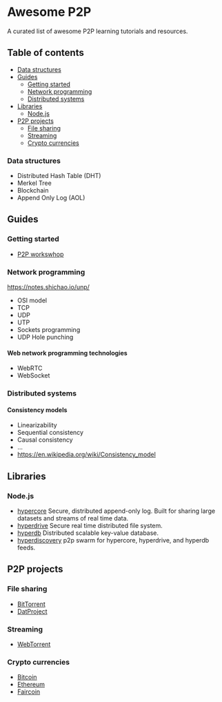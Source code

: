 # Awesome P2P

A curated list of awesome P2P learning tutorials and resources.

## Table of contents

- [Data structures](#data-structures)
- [Guides](#guides)
    - [Getting started](#getting-started)
    - [Network programming](#network-programming)
    - [Distributed systems](#distributed-systems)
- [Libraries](#libraries)
    - [Node.js](#nodejs)
- [P2P projects](#p2p-projects)
    - [File sharing](#file-sharing)
    - [Streaming](#streaming)
    - [Crypto currencies](#crypto-currencies)

### Data structures

- Distributed Hash Table (DHT)
- Merkel Tree
- Blockchain
- Append Only Log (AOL)

## Guides

### Getting started

- [P2P workswhop](https://github.com/mafintosh/p2p-workshop)

### Network programming

https://notes.shichao.io/unp/

- OSI model
- TCP
- UDP
- UTP
- Sockets programming
- UDP Hole punching

#### Web network programming technologies

- WebRTC
- WebSocket

### Distributed systems

#### Consistency models

- Linearizability
- Sequential consistency
- Causal consistency
- ...
- https://en.wikipedia.org/wiki/Consistency_model

## Libraries

### Node.js

- [hypercore](https://github.com/mafintosh/hypercore) Secure, distributed append-only log. Built for sharing large datasets and streams of real time data.
- [hyperdrive](https://github.com/mafintosh/hyperdrive) Secure real time distributed file system.
- [hyperdb](https://github.com/mafintosh/hyperdb) Distributed scalable key-value database.
- [hyperdiscovery](https://github.com/karissa/hyperdiscovery) p2p swarm for hypercore, hyperdrive, and hyperdb feeds.

## P2P projects

### File sharing

- [BitTorrent](https://www.bittorrent.com/)
- [DatProject](https://datproject.org/) 

### Streaming

- [WebTorrent](https://webtorrent.io/)

### Crypto currencies

- [Bitcoin](https://bitcoin.org/)
- [Ethereum](https://www.ethereum.org/)
- [Faircoin](https://fair-coin.org/)